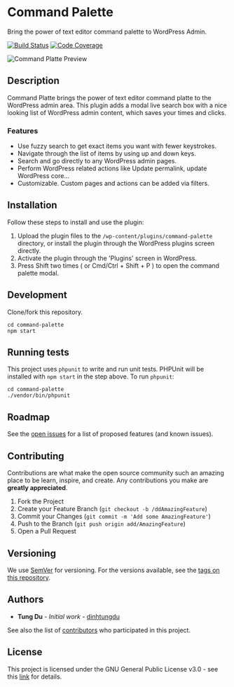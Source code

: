 # Command Palette

Bring the power of text editor command palette to WordPress Admin.

[![Build Status](https://img.shields.io/travis/com/dinhtungdu/command-palette?style=flat-square)](https://travis-ci.com/dinhtungdu/command-palette)
[![Code Coverage](https://img.shields.io/codecov/c/gh/dinhtungdu/command-palette?style=flat-square)](https://codecov.io/gh/dinhtungdu/command-palette)

![Command Platte Preview](https://ps.w.org/command-palette/assets/banner-1544x500.png)

## Description

Command Platte brings the power of text editor command platte to the WordPress admin area. This plugin adds a modal live search box with a nice looking list of WordPress admin content, which saves your times and clicks.

### Features

* Use fuzzy search to get exact items you want with fewer keystrokes.
* Navigate through the list of items by using up and down keys.
* Search and go directly to any WordPress admin pages.
* Perform WordPress related actions like Update permalink, update WordPress core...
* Customizable. Custom pages and actions can be added via filters.

## Installation

Follow these steps to install and use the plugin:

1. Upload the plugin files to the `/wp-content/plugins/command-palette` directory, or install the plugin through the WordPress plugins screen directly.
2. Activate the plugin through the 'Plugins' screen in WordPress.
3. Press Shift two times ( or Cmd/Ctrl + Shift + P ) to open the command palette modal.

## Development

Clone/fork this repository.
```
cd command-palette
npm start
```

## Running tests

This project uses `phpunit` to write and run unit tests. PHPUnit will be installed with `npm start` in the step above. To run `phpunit`:

```
cd command-palette
./vendor/bin/phpunit
```
## Roadmap

See the [open issues](https://github.com/dinhtungdu/command-palette/issues) for a list of proposed features (and known issues).

## Contributing

Contributions are what make the open source community such an amazing place to be learn, inspire, and create. Any contributions you make are **greatly appreciated**.

1. Fork the Project
2. Create your Feature Branch (`git checkout -b /ddAmazingFeature`)
3. Commit your Changes (`git commit -m 'Add some AmazingFeature'`)
4. Push to the Branch (`git push origin add/AmazingFeature`)
5. Open a Pull Request

## Versioning

We use [SemVer](http://semver.org/) for versioning. For the versions available, see the [tags on this repository](https://github.com/dinhtungdu/command-palette/tags). 

## Authors

* **Tung Du** - *Initial work* - [dinhtungdu](https://github.com/dinhtungdu)

See also the list of [contributors](https://github.com/your/project/contributors) who participated in this project.

## License

This project is licensed under the GNU General Public License v3.0 - see this [link](http://www.gnu.org/licenses/gpl-3.0.html) for details.
